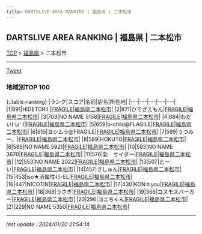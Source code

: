 ```yaml
---
title: DARTSLIVE AREA RANKING | 福島県 | 二本松市
---
```

## DARTSLIVE AREA RANKING | 福島県 | 二本松市

[TOP](/darts/rank/) > [福島県](/darts/rank/福島県/) > 二本松市

___

<a href="https://twitter.com/share?ref_src=twsrc%5Etfw" data-text="DARTSLIVE AREA RANKING | 福島県二本松市" class="twitter-share-button" data-via="DARTSLIVE" data-hashtags="DARTSLIVE" data-related="DARTSLIVE" data-show-count="false">Tweet</a>

### 地域別TOP 100

{:.table-ranking}
|ランク|スコア|名前|店名|所在地|
|---|---|---|---|---|
|1|891|HIDETORII.|<a href="https://search.dartslive.com/jp/shop/8137ae932fe4f2490d9b047a20a7ba1e">FRAGILE</a>|<a href="/darts/rank/福島県/二本松市">福島県二本松市</a>|
|2|871|ひでざえもん|<a href="https://search.dartslive.com/jp/shop/8137ae932fe4f2490d9b047a20a7ba1e">FRAGILE</a>|<a href="/darts/rank/福島県/二本松市">福島県二本松市</a>|
|3|703|NO NAME 5158|<a href="https://search.dartslive.com/jp/shop/8137ae932fe4f2490d9b047a20a7ba1e">FRAGILE</a>|<a href="/darts/rank/福島県/二本松市">福島県二本松市</a>|
|4|684|わだい(&#x27;ω&#x27; )|<a href="https://search.dartslive.com/jp/shop/8137ae932fe4f2490d9b047a20a7ba1e">FRAGILE</a>|<a href="/darts/rank/福島県/二本松市">福島県二本松市</a>|
|5|659|b-child@FLAGILE|<a href="https://search.dartslive.com/jp/shop/8137ae932fe4f2490d9b047a20a7ba1e">FRAGILE</a>|<a href="/darts/rank/福島県/二本松市">福島県二本松市</a>|
|6|615|ヨシムラ@FRAGILE|<a href="https://search.dartslive.com/jp/shop/8137ae932fe4f2490d9b047a20a7ba1e">FRAGILE</a>|<a href="/darts/rank/福島県/二本松市">福島県二本松市</a>|
|7|599|うつみー。|<a href="https://search.dartslive.com/jp/shop/8137ae932fe4f2490d9b047a20a7ba1e">FRAGILE</a>|<a href="/darts/rank/福島県/二本松市">福島県二本松市</a>|
|8|589|HOKUTO|<a href="https://search.dartslive.com/jp/shop/8137ae932fe4f2490d9b047a20a7ba1e">FRAGILE</a>|<a href="/darts/rank/福島県/二本松市">福島県二本松市</a>|
|8|589|NO NAME 5921|<a href="https://search.dartslive.com/jp/shop/8137ae932fe4f2490d9b047a20a7ba1e">FRAGILE</a>|<a href="/darts/rank/福島県/二本松市">福島県二本松市</a>|
|10|583|NO NAME 3670|<a href="https://search.dartslive.com/jp/shop/8137ae932fe4f2490d9b047a20a7ba1e">FRAGILE</a>|<a href="/darts/rank/福島県/二本松市">福島県二本松市</a>|
|11|576|新　サイダー|<a href="https://search.dartslive.com/jp/shop/8137ae932fe4f2490d9b047a20a7ba1e">FRAGILE</a>|<a href="/darts/rank/福島県/二本松市">福島県二本松市</a>|
|12|553|NO NAME 2022|<a href="https://search.dartslive.com/jp/shop/8137ae932fe4f2490d9b047a20a7ba1e">FRAGILE</a>|<a href="/darts/rank/福島県/二本松市">福島県二本松市</a>|
|13|507|とーい|<a href="https://search.dartslive.com/jp/shop/8137ae932fe4f2490d9b047a20a7ba1e">FRAGILE</a>|<a href="/darts/rank/福島県/二本松市">福島県二本松市</a>|
|14|457|さしゅん|<a href="https://search.dartslive.com/jp/shop/8137ae932fe4f2490d9b047a20a7ba1e">FRAGILE</a>|<a href="/darts/rank/福島県/二本松市">福島県二本松市</a>|
|15|453|iso★酒属性ｷﾗｰEL|<a href="https://search.dartslive.com/jp/shop/8137ae932fe4f2490d9b047a20a7ba1e">FRAGILE</a>|<a href="/darts/rank/福島県/二本松市">福島県二本松市</a>|
|16|447|NICOTIN|<a href="https://search.dartslive.com/jp/shop/8137ae932fe4f2490d9b047a20a7ba1e">FRAGILE</a>|<a href="/darts/rank/福島県/二本松市">福島県二本松市</a>|
|17|430|KON☆you|<a href="https://search.dartslive.com/jp/shop/8137ae932fe4f2490d9b047a20a7ba1e">FRAGILE</a>|<a href="/darts/rank/福島県/二本松市">福島県二本松市</a>|
|18|368|うさぎ|<a href="https://search.dartslive.com/jp/shop/8137ae932fe4f2490d9b047a20a7ba1e">FRAGILE</a>|<a href="/darts/rank/福島県/二本松市">福島県二本松市</a>|
|19|366|コスモスバーガー|<a href="https://search.dartslive.com/jp/shop/8137ae932fe4f2490d9b047a20a7ba1e">FRAGILE</a>|<a href="/darts/rank/福島県/二本松市">福島県二本松市</a>|
|20|296|コニちゃん|<a href="https://search.dartslive.com/jp/shop/8137ae932fe4f2490d9b047a20a7ba1e">FRAGILE</a>|<a href="/darts/rank/福島県/二本松市">福島県二本松市</a>|
|21|229|NO NAME 5350|<a href="https://search.dartslive.com/jp/shop/8137ae932fe4f2490d9b047a20a7ba1e">FRAGILE</a>|<a href="/darts/rank/福島県/二本松市">福島県二本松市</a>|



___

_last update : 2024/01/20 21:54:14_


<script src="https://cdnjs.cloudflare.com/ajax/libs/jquery/3.6.1/jquery.min.js" integrity="sha512-aVKKRRi/Q/YV+4mjoKBsE4x3H+BkegoM/em46NNlCqNTmUYADjBbeNefNxYV7giUp0VxICtqdrbqU7iVaeZNXA==" crossorigin="anonymous" referrerpolicy="no-referrer"></script>
<script src="https://cdnjs.cloudflare.com/ajax/libs/jquery.tablesorter/2.31.3/js/jquery.tablesorter.min.js" integrity="sha512-qzgd5cYSZcosqpzpn7zF2ZId8f/8CHmFKZ8j7mU4OUXTNRd5g+ZHBPsgKEwoqxCtdQvExE5LprwwPAgoicguNg==" crossorigin="anonymous" referrerpolicy="no-referrer"></script>
<link rel="stylesheet" href="https://cdnjs.cloudflare.com/ajax/libs/jquery.tablesorter/2.31.3/css/theme.default.min.css" integrity="sha512-wghhOJkjQX0Lh3NSWvNKeZ0ZpNn+SPVXX1Qyc9OCaogADktxrBiBdKGDoqVUOyhStvMBmJQ8ZdMHiR3wuEq8+w==" crossorigin="anonymous" referrerpolicy="no-referrer" />
<script>
$(function() {
    $(".table-ranking").tablesorter({sortList:[[0, 0]]});
});
</script>

<script async src="https://platform.twitter.com/widgets.js" charset="utf-8"></script>